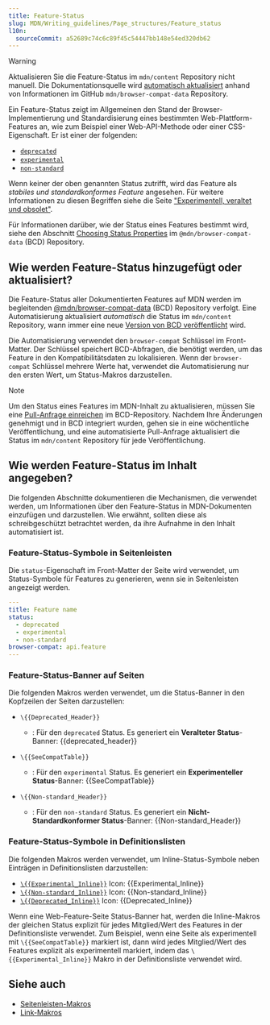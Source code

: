 ```yaml
---
title: Feature-Status
slug: MDN/Writing_guidelines/Page_structures/Feature_status
l10n:
  sourceCommit: a52689c74c6c89f45c54447bb148e54ed320db62
---
```


> [!WARNING]
> Aktualisieren Sie die Feature-Status im `mdn/content` Repository nicht manuell.
> Die Dokumentationsquelle wird [automatisch aktualisiert](#how_feature_statuses_are_added_or_updated) anhand von Informationen im GitHub `mdn/browser-compat-data` Repository.

Ein Feature-Status zeigt im Allgemeinen den Stand der Browser-Implementierung und Standardisierung eines bestimmten Web-Plattform-Features an, wie zum Beispiel einer Web-API-Methode oder einer CSS-Eigenschaft. Er ist einer der folgenden:

- [`deprecated`](https://github.com/mdn/browser-compat-data/blob/main/docs/data-guidelines/index.md#setting-deprecated)
- [`experimental`](https://github.com/mdn/browser-compat-data/blob/main/docs/data-guidelines/index.md#setting-experimental)
- [`non-standard`](https://github.com/mdn/browser-compat-data/blob/main/schemas/compat-data-schema.md#status-information)

Wenn keiner der oben genannten Status zutrifft, wird das Feature als _stabiles und standardkonformes Feature_ angesehen.
Für weitere Informationen zu diesen Begriffen siehe die Seite ["Experimentell, veraltet und obsolet"](/de/docs/MDN/Writing_guidelines/Experimental_deprecated_obsolete).

Für Informationen darüber, wie der Status eines Features bestimmt wird, siehe den Abschnitt [Choosing Status Properties](https://github.com/mdn/browser-compat-data/blob/main/docs/data-guidelines/index.md#choosing-status-properties) im `@mdn/browser-compat-data` (BCD) Repository.

## Wie werden Feature-Status hinzugefügt oder aktualisiert?

Die Feature-Status aller Dokumentierten Features auf MDN werden im begleitenden [@mdn/browser-compat-data](https://github.com/mdn/browser-compat-data) (BCD) Repository verfolgt. Eine Automatisierung aktualisiert _automatisch_ die Status im `mdn/content` Repository, wann immer eine neue [Version von BCD veröffentlicht](https://github.com/mdn/browser-compat-data/releases) wird.

Die Automatisierung verwendet den `browser-compat` Schlüssel im Front-Matter. Der Schlüssel speichert BCD-Abfragen, die benötigt werden, um das Feature in den Kompatibilitätsdaten zu lokalisieren. Wenn der `browser-compat` Schlüssel mehrere Werte hat, verwendet die Automatisierung nur den ersten Wert, um Status-Makros darzustellen.

> [!NOTE]
> Um den Status eines Features im MDN-Inhalt zu aktualisieren, müssen Sie eine [Pull-Anfrage einreichen](https://github.com/mdn/browser-compat-data/blob/main/docs/contributing.md#updating-the-compat-data) im BCD-Repository. Nachdem Ihre Änderungen genehmigt und in BCD integriert wurden, gehen sie in eine wöchentliche Veröffentlichung, und eine automatisierte Pull-Anfrage aktualisiert die Status im `mdn/content` Repository für jede Veröffentlichung.

## Wie werden Feature-Status im Inhalt angegeben?

Die folgenden Abschnitte dokumentieren die Mechanismen, die verwendet werden, um Informationen über den Feature-Status in MDN-Dokumenten einzufügen und darzustellen. Wie erwähnt, sollten diese als schreibgeschützt betrachtet werden, da ihre Aufnahme in den Inhalt automatisiert ist.

### Feature-Status-Symbole in Seitenleisten

Die `status`-Eigenschaft im Front-Matter der Seite wird verwendet, um Status-Symbole für Features zu generieren, wenn sie in Seitenleisten angezeigt werden.

```yml
---
title: Feature name
status:
  - deprecated
  - experimental
  - non-standard
browser-compat: api.feature
---
```

### Feature-Status-Banner auf Seiten

Die folgenden Makros werden verwendet, um die Status-Banner in den Kopfzeilen der Seiten darzustellen:

- `\{{Deprecated_Header}}`

  - : Für den `deprecated` Status. Es generiert ein **Veralteter Status**-Banner:
    {{deprecated_header}}

- `\{{SeeCompatTable}}`

  - : Für den `experimental` Status. Es generiert ein **Experimenteller Status**-Banner:
    {{SeeCompatTable}}

- `\{{Non-standard_Header}}`

  - : Für den `non-standard` Status. Es generiert ein **Nicht-Standardkonformer Status**-Banner:
    {{Non-standard_Header}}

### Feature-Status-Symbole in Definitionslisten

Die folgenden Makros werden verwendet, um Inline-Status-Symbole neben Einträgen in Definitionslisten darzustellen:

- [`\{{Experimental_Inline}}`](https://github.com/mdn/rari/blob/main/crates/rari-doc/src/templ/templs/badges.rs) Icon: {{Experimental_Inline}}
- [`\{{Non-standard_Inline}}`](https://github.com/mdn/rari/blob/main/crates/rari-doc/src/templ/templs/badges.rs) Icon: {{Non-standard_Inline}}
- [`\{{Deprecated_Inline}}`](https://github.com/mdn/rari/blob/main/crates/rari-doc/src/templ/templs/badges.rs) Icon: {{Deprecated_Inline}}

Wenn eine Web-Feature-Seite Status-Banner hat, werden die Inline-Makros der gleichen Status explizit für jedes Mitglied/Wert des Features in der Definitionsliste verwendet. Zum Beispiel, wenn eine Seite als experimentell mit `\{{SeeCompatTable}}` markiert ist, dann wird jedes Mitglied/Wert des Features explizit als experimentell markiert, indem das `\{{Experimental_Inline}}` Makro in der Definitionsliste verwendet wird.

## Siehe auch

- [Seitenleisten-Makros](/de/docs/MDN/Writing_guidelines/Page_structures/Sidebars)
- [Link-Makros](/de/docs/MDN/Writing_guidelines/Page_structures/Links)

